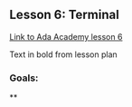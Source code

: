 ## Lesson 6: Terminal

[Link to Ada Academy lesson 6](https://github.com/Ada-Developers-Academy/jump-start/tree/master/preparing-to-code/terminal)

Text in bold from lesson plan 

### Goals:
**
